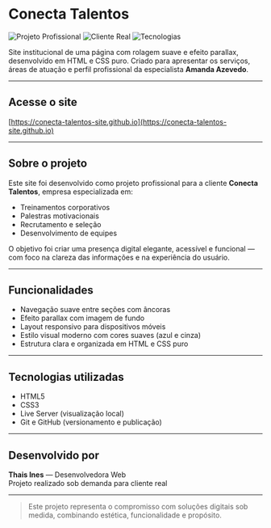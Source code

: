 # Conecta Talentos

![Projeto Profissional](https://img.shields.io/badge/Projeto-Profissional-blueviolet)
![Cliente Real](https://img.shields.io/badge/Cliente-Conecta%20Talentos-success)
![Tecnologias](https://img.shields.io/badge/HTML5%20%26%20CSS3-100%25-blue)

Site institucional de uma página com rolagem suave e efeito parallax, desenvolvido em HTML e CSS puro. Criado para apresentar os serviços, áreas de atuação e perfil profissional da especialista **Amanda Azevedo**.

---

## Acesse o site

[https://conecta-talentos-site.github.io](https://conecta-talentos-site.github.io)

---

## Sobre o projeto

Este site foi desenvolvido como projeto profissional para a cliente **Conecta Talentos**, empresa especializada em:

- Treinamentos corporativos
- Palestras motivacionais
- Recrutamento e seleção
- Desenvolvimento de equipes

O objetivo foi criar uma presença digital elegante, acessível e funcional — com foco na clareza das informações e na experiência do usuário.

---

## Funcionalidades

- Navegação suave entre seções com âncoras
- Efeito parallax com imagem de fundo
- Layout responsivo para dispositivos móveis
- Estilo visual moderno com cores suaves (azul e cinza)
- Estrutura clara e organizada em HTML e CSS puro

---

## Tecnologias utilizadas

- HTML5
- CSS3
- Live Server (visualização local)
- Git e GitHub (versionamento e publicação)

---

## Desenvolvido por

**Thais Ines** — Desenvolvedora Web   
 Projeto realizado sob demanda para cliente real

---

> Este projeto representa o compromisso com soluções digitais sob medida, combinando estética, funcionalidade e propósito.
